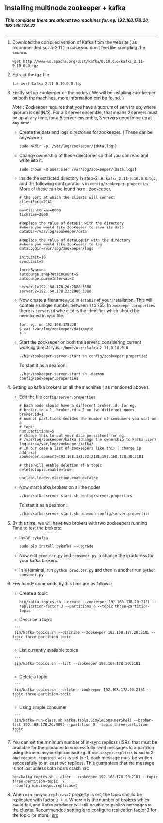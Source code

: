 ## Installing multinode zookeeper + kafka

##### This considers there are atleast two machines for. eg. 192.168.178.20, 192.168.178.22

* * *

1.  Download the compiled version of Kafka from the website ( as recommended
    scala-2.11 ) in case you don't feel like compiling the source.

        wget http://www-us.apache.org/dist/kafka/0.10.0.0/kafka_2.11-0.10.0.0.tgz

2.  Extract the tgz file:

        tar xvzf kafka_2.11-0.10.0.0.tgz

3.  Firstly set up zookeeper on the nodes
    ( We will be installing zoo-keeper on both the machines, more information can be found. )

    *Note* : Zookeeper requires that you have a quorum of servers up, where quorum is ceil(N/2). For a 3 server ensemble, that means 2 servers must be up at any time, for a 5 server ensemble, 3 servers need to be up at any time.

    -   Create the data and logs directories for zookeeper.
        ( These can be anywhere )
        
            sudo mkdir -p  /var/log/zookeeper/{data,logs}

    -   Change ownership of these directories so that you can read and write into it.
    
            sudo chown -R user:user /var/log/zookeeper/{data,logs}

    -   Inside the extracted directory in step-2 i.e.
        `kafka_2.11-0.10.0.0.tgz`, add the following configurations in
        `config/zookeeper.properties`.
        More of these can be found here : [zookeeper](https://zookeeper.apache.org/doc/r3.2.2/zookeeperAdmin.html#sc_clusterOptions).

            # the port at which the clients will connect
            clientPort=2181

            maxClientCnxns=8000
            tickTime=2000

            #Replace the value of dataDir with the directory
            #where you would like ZooKeeper to save its data
            dataDir=/var/log/zookeeper/data

            #Replace the value of dataLogDir with the directory
            #where you would like ZooKeeper to log
            dataLogDir=/var/log/zookeeper/logs

            initLimit=10
            syncLimit=5

            forceSync=no
            autopurge.snapRetainCount=5
            autopurge.purgeInterval=2

            server.1=192.168.178.20:2888:3888
            server.2=192.168.178.22:2888:3888

    -   Now create a filename `myid` in `dataDir` of your installation.
        This will contain a unique number between 1 to 255.
        In `zookeeper.properties` there is `server.id` where `id` is the
        identifier which should be mentioned in `myid` file.
        
             
            for. eg. on 192.168.178.20
            $ cat /var/log/zookeeper/data/myid
            $ 1
             
    -   Start the zookeeper on both the servers: considering current working directory is : `/home/user/kafka_2.11-0.10.0.0`
    
            ./bin/zookeeper-server-start.sh config/zookeeper.properties
        
        To start it as a deamon :
        
            ./bin/zookeeper-server-start.sh -daemon config/zookeeper.properties

4.  Setting up kafka brokers on all the machines ( as mentioned above ).

    -   Edit the file `config/server.properties`
    
           
            # Each node should have a different broker.id, for eg.
            # broker.id = 1, broker.id = 2 on two different nodes
            broker.id=1
            # num of partitions decides the number of consumers you want on a
            # topic
            num.partitions=5
            # change this to put your data persistent for eg.
            # /var/log/zookeeper/kafka (change the ownership to kafka user)
            log.dirs=/var/log/zookeeper/kafka/
            # In our case a list of zookeepers like this ( change ip address)
            zookeeper.connect=192.168.178.22:2181,192.168.178.20:2181
            
            # this will enable deletion of a topic
            delete.topic.enable=true
            
            unclean.leader.election.enable=false
            
    -   Now start kafka brokers on all the nodes
    
            ./bin/kafka-server-start.sh config/server.properties
        
        To start it as a deamon :
        
            ./bin/kafka-server-start.sh -daemon config/server.properties

5.  By this time, we will have two brokers with two zookeepers running
    Time to test the brokers: 

    -   Install `pykafka`
    
            sudo pip install pykafka --upgrade
            
    -   Now edit `producer.py` and `consumer.py` to change the ip address for
        your kafka brokers.

    -   In a terminal, run `python producer.py` and then
        in another run `python consumer.py`

6. Few handy commands by this time are as follows:
    
    -   Create a topic
    
        ```
        bin/kafka-topics.sh --create --zookeeper 192.168.178.20:2181 --replication-factor 3 --partitions 6 --topic three-partition-topic
        ```
    -    Describe a topic
    
        ```
        bin/kafka-topics.sh --describe --zookeeper 192.168.178.20:2181 --topic three-partition-topic
        ```
        
    -    List currently available topics
    
        ```
        bin/kafka-topics.sh --list --zookeeper 192.168.178.20:2181
        ```
        
    -    Delete a topic
        
        ```
        bin/kafka-topics.sh --delete --zookeeper 192.168.178.20:2181 --topic three-partition-topic
        ```
        
    -    Using simple consumer
        
        ```
        bin/kafka-run-class.sh kafka.tools.SimpleConsumerShell --broker-list 192.168.178.20:9092 --partition 0 --topic three-partition-topic
        ```
7. You can set the minimum number of in-sync replicas (ISRs) that must be available for the producer to successfully send messages to a partition using the min.insync.replicas setting. If `min.insync.replicas` is set to 2 and `request.required.acks` is set to -1, each message must be written successfully to at least two replicas. This guarantees that the message is not lost unless both hosts crash. [src](https://www.cloudera.com/documentation/kafka/latest/topics/kafka_ha.html#xd_583c10bfdbd326ba-590cb1d1-149e9ca9886--6fec__section_tld_ff2_lq)
    
    ```
    bin/kafka-topics.sh --alter --zookeeper 192.168.178.20:2181 --topic three-partition-topic  \
    --config min.insync.replicas=2
    ```

8. When `min.insync.replicas=2` property is set, the topic should be replicated with factor `2 + N`. Where `N` is the number of brokers which could fail, and Kafka producer will still be able to publish messages to the cluster. Recommended setting is to configure replication factor 3 for the topic (or more). [src](http://mkuthan.github.io/blog/2016/01/29/spark-kafka-integration2/)
